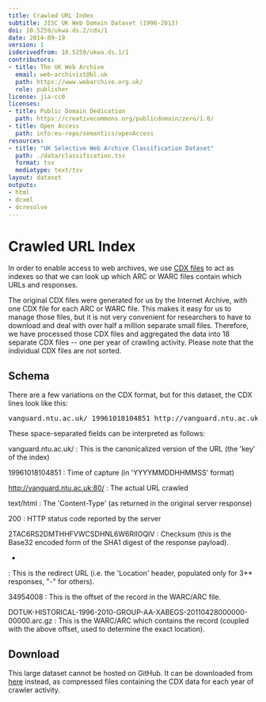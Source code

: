 ```yaml
---
title: Crawled URL Index
subtitle: JISC UK Web Domain Dataset (1996-2013)
doi: 10.5259/ukwa.ds.2/cdx/1
date: 2014-09-19
version: 1
isderivedfrom: 10.5259/ukwa.ds.1/1
contributors:
- title: The UK Web Archive
  email: web-archivist@bl.uk
  path: https://www.webarchive.org.uk/
  role: publisher
license: jia-cc0
licenses:
- title: Public Domain Dedication
  path: https://creativecommons.org/publicdomain/zero/1.0/
- title: Open Access
  path: info:eu-repo/semantics/openAccess
resources:
- title: "UK Selective Web Archive Classification Dataset"
  path: ./data/classification.tsv
  format: tsv
  mediatype: text/tsv
layout: dataset
outputs:
- html
- dcxml
- dcresolve
---
```


# Crawled URL Index

In order to enable access to web archives, we use [CDX files](https://archive.org/web/researcher/cdx_file_format.php) to act as indexes so that we can look up which ARC or WARC files contain which URLs and responses. 

The original CDX files were generated for us by the Internet Archive, with one CDX file for each ARC or WARC file. This makes it easy for us to manage those files, but it is not very convenient for researchers to have to download and deal with over half a million separate small files. Therefore, we have processed those CDX files and aggregated the  data into 18 separate CDX files -- one per year of crawling activity. Please note that the individual CDX files are not sorted.

Schema
------

There are a few variations on the CDX format, but for this dataset, the CDX lines look like this:

<pre>
vanguard.ntu.ac.uk/ 19961018104851 http://vanguard.ntu.ac.uk:80/ text/html 200 2TAC6RS2DMTHHFVWCSDHNL6W6RIIOQIV - 34954008 DOTUK-HISTORICAL-1996-2010-GROUP-AA-XABEGS-20110428000000-00000.arc.gz
</pre>

These space-separated fields can be interpreted as follows:

vanguard.ntu.ac.uk/ 
: This is the canonicalized version of the URL (the 'key' of the index)

19961018104851
: Time of capture (in 'YYYYMMDDHHMMSS' format)

http://vanguard.ntu.ac.uk:80/
: The actual URL crawled

text/html
: The 'Content-Type' (as returned in the original server response)

200
: HTTP status code reported by the server

2TAC6RS2DMTHHFVWCSDHNL6W6RIIOQIV
: Checksum (this is the Base32 encoded form of the SHA1 digest of the response payload).

-
: This is the redirect URL (i.e. the 'Location' header, populated only for 3** responses, "-" for others).

34954008 
: This is the offset of the record in the WARC/ARC file.

DOTUK-HISTORICAL-1996-2010-GROUP-AA-XABEGS-20110428000000-00000.arc.gz
: This is the WARC/ARC which contains the record (coupled with the above offset, used to determine the exact location).


Download
--------

This large dataset cannot be hosted on GitHub. It can be downloaded from [here](http://www.webarchive.org.uk/datasets/ukwa.ds.2/cdx/) instead, as compressed files containing the CDX data for each year of crawler activity.

